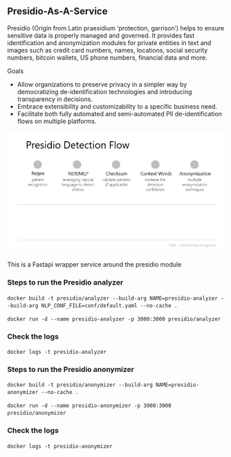 ## Presidio-As-A-Service

Presidio (Origin from Latin praesidium ‘protection, garrison’) helps to ensure sensitive data is properly managed and governed. It provides fast identification and anonymization modules for private entities in text and images such as credit card numbers, names, locations, social security numbers, bitcoin wallets, US phone numbers, financial data and more.

Goals
 - Allow organizations to preserve privacy in a simpler way by democratizing de-identification technologies and introducing transparency in decisions.
 - Embrace extensibility and customizability to a specific business need.
 - Facilitate both fully automated and semi-automated PII de-identification flows on multiple platforms.

![Presidio Detection Flow](https://github.com/karndeb/Presidio-Service/blob/main/detection_flow.gif)

This is a Fastapi wrapper service around the presidio module

### Steps to run the Presidio analyzer

`docker build -t presidio/analyzer --build-arg NAME=presidio-analyzer --build-arg NLP_CONF_FILE=conf/default.yaml --no-cache .` <br>

`docker run -d --name presidio-analyzer -p 3000:3000 presidio/analyzer`

### Check the logs 

`docker logs -t presidio-analyzer`

### Steps to run the Presidio anonymizer

`docker build -t presidio/anonymizer --build-arg NAME=presidio-anonymizer --no-cache .`

`docker run -d --name presidio-anonymizer -p 3000:3000 presidio/anonymizer`

### Check the logs 

`docker logs -t presidio-anonymizer`
